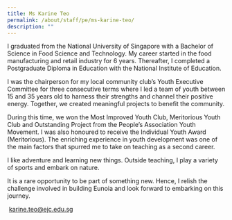 ```yaml
---
title: Ms Karine Teo
permalink: /about/staff/pe/ms-karine-teo/
description: ""
---
```

I graduated from the National University of Singapore with a Bachelor of Science in Food Science and Technology. My career started in the food manufacturing and retail industry for 6 years. Thereafter, I completed a Postgraduate Diploma in Education with the National Institute of Education.

I was the chairperson for my local community club’s Youth Executive Committee for three consecutive terms where I led a team of youth between 15 and 35 years old to harness their strengths and channel their positive energy. Together, we created meaningful projects to benefit the community.

During this time, we won the Most Improved Youth Club, Meritorious Youth Club and Outstanding Project from the People’s Association Youth Movement. I was also honoured to receive the Individual Youth Award (Meritorious). The enriching experience in youth development was one of the main factors that spurred me to take on teaching as a second career.

I like adventure and learning new things. Outside teaching, I play a variety of sports and embark on nature.

It is a rare opportunity to be part of something new. Hence, I relish the challenge involved in building Eunoia and look forward to embarking on this journey.

 [karine.teo@ejc.edu.sg](mailto:karine.teo@ejc.edu.sg)
